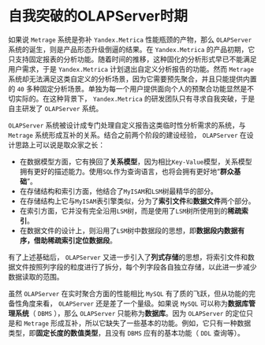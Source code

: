 # 自我突破的OLAPServer时期

如果说 `Metrage` 系统是弥补 `Yandex.Metrica` 性能瓶颈的产物，那么 `OLAPServer` 系统的诞生，则是产品形态升级倒逼的结果。在 `Yandex.Metrica` 的产品初期，它只支持固定报表的分析功能。随着时间的推移，这种固化的分析形式早已不能满足用户需求，于是 `Yandex.Metrica` 计划退出自定义分析报告的功能。然而 `Metrage` 系统却无法满足这类自定义的分析场景，因为它需要预先聚合，并且只能提供内置的 `40` 多种固定分析场景。单独为每一个用户提供面向个人的预聚合功能显然是不切实际的。在这种背景下， `Yandex.Metrica` 的研发团队只有寻求自我突破，于是自主研发了 `OLAPServer` 系统。

`OLAPServer` 系统被设计成专门处理自定义报告这类临时性分析需求的系统，与 `Metrage` 系统形成互补的关系。结合之前两个阶段的建设经验， `OLAPServer` 在设计思路上可以说是取众家之长：
* 在数据模型方面，它有换回了**关系模型**，因为相比`Key-Value`模型，关系模型拥有更好的描述能力。使用`SQL`作为查询语言，也将会拥有更好地“**群众基础**”。
* 在存储结构和索引方面，他结合了`MyISAM`和`LSM`树最精华的部分。
* 在存储结构上它与`MyISAM`表引擎类似，分为了**索引文件**和**数据文件**两个部分。
* 在索引方面，它并没有完全沿用`LSM`树，而是使用了`LSM`树所使用到的**稀疏索引**。
* 在数据文件的设计上，则沿用了`LSM`树中数据段的思想，即**数据段内数据有序，借助稀疏索引定位数据段**。

有了上述基础后， `OLAPServer` 又进一步引入了**列式存储**的思想，将索引文件和数据文件按照列字段的粒度进行了拆分，每个列字段各自独立存储，以此进一步减少数据读取的范围。

虽然 `OLAPServer` 在实时聚合方面的性能相比 `MySQL` 有了质的飞跃，但从功能的完备性角度来看， `OLAPServer` 还是差了一个量级。如果说 `MySQL` 可以称为**数据库管理系统**（ `DBMS` ），那么 `OLAPServer` 只能称为**数据库**。因为 `OLAPServer` 的定位只是和 `Metrage` 形成互补，所以它缺失了一些基本的功能。例如，它只有一种数据类型，即**固定长度的数值类型**，且没有 `DBMS` 应有的基本功能（ `DDL` 查询等）。
